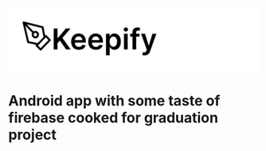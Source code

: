 ![Logo](app/src/main/res/drawable/github_readme_banner.png)

# Android app with some taste of firebase cooked for graduation project
